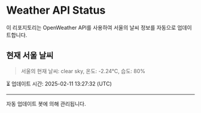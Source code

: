 
# Weather API Status

이 리포지토리는 OpenWeather API를 사용하여 서울의 날씨 정보를 자동으로 업데이트합니다.

## 현재 서울 날씨
> 서울의 현재 날씨: clear sky, 온도: -2.24°C, 습도: 80%

⏳ 업데이트 시간: 2025-02-11 13:27:32 (UTC)

---
자동 업데이트 봇에 의해 관리됩니다.
